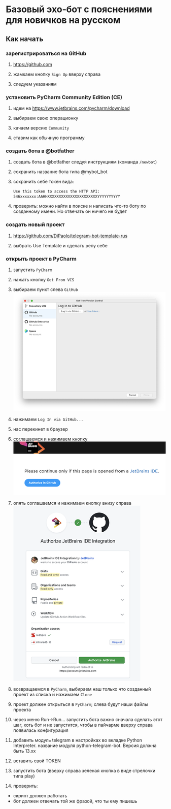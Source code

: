 # Базовый эхо-бот с пояснениями для новичков на русском 

## Как начать

### зарегистрироваться на GitHub

1. https://github.com

1. жамкаем кнопку `Sign Up` вверху справа

1. следуем указаниям

### установить PyCharm Community Edition (CE)

1. идем на https://www.jetbrains.com/pycharm/download

1. выбираем свою операционку

1. качаем версию `Community`

1. ставим как обычную программу

### создать бота в @botfather

1. создать бота в @botfather следуя инструкциям (команда `/newbot`)

1. сохранить название бота типа @mybot_bot

1. сохранить себе токен вида:
    ```
    Use this token to access the HTTP API:
    546xxxxxxx:AAHHXXXXXXXXXXXXXXXXXXXXXXYYYYYYYYYY
    ```

1. проверить:
    можно найти в поиске и написать что-то боту по созданному имени. Но отвечать он ничего не будет


### создать новый проект

1. https://github.com/DiPaolo/telegram-bot-template-rus

1. выбрать Use Template и сделать репу себе

### открыть проект в PyCharm

1. запустить `PyCharm`

1. нажать кнопку `Get From VCS`

1. выбираем пункт слева `GitHub`
  ![](./assets/images/pycharm_connect_github_scaled.png)

1. нажимаем `Log In via GitHub...`

1. нас перекинет в браузер

1. соглашаемся и нажимаем кнопку
  ![](./assets/images/jetbrains_auth_github_scaled.png)

1. опять соглашаемся и нажимаем кнопку внизу справа
  ![](./assets/images/github_access_request_scaled.png)

1. возвращаемся в `PyCharm`, выбираем наш только что созданный проект из списка и нажимаем `Clone`

1. проект должен открыться в `PyCharm`; слева будут наши файлы проекта

1. через меню Run->Run... запустить бота
важно сначала сделать этот шаг, хоть бот и не запустится, чтобы в пайчарме вверху справа появилась конфигурация

1. добавить модуль telegram в настройках во вкладке Python Interpreter.
название модуля python-telegram-bot. Версия должна быть 13.xx

1. вставить свой TOKEN

1. запустить бота (вверху справа зеленая кнопка в виде стрелочки типа play)

1. проверить:
- скрипт должен работать
- бот должен отвечать той же фразой, что ты ему пишешь

